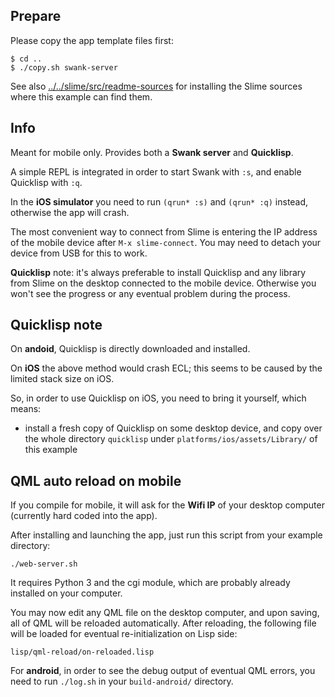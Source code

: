 
Prepare
-------

Please copy the app template files first:
```
$ cd ..
$ ./copy.sh swank-server
```

See also [../../slime/src/readme-sources](../../slime/src/readme-sources.md) for
installing the Slime sources where this example can find them.



Info
----

Meant for mobile only. Provides both a **Swank server** and **Quicklisp**.

A simple REPL is integrated in order to start Swank with `:s`, and enable
Quicklisp with `:q`.

In the **iOS simulator** you need to run `(qrun* :s)` and `(qrun* :q)` instead,
otherwise the app will crash.

The most convenient way to connect from Slime is entering the IP address of the
mobile device after `M-x slime-connect`. You may need to detach your device
from USB for this to work.

**Quicklisp** note: it's always preferable to install Quicklisp and any library
from Slime on the desktop connected to the mobile device. Otherwise you won't
see the progress or any eventual problem during the process.



Quicklisp note
--------------

On **andoid**, Quicklisp is directly downloaded and installed.

On **iOS** the above method would crash ECL; this seems to be caused by the
limited stack size on iOS.

So, in order to use Quicklisp on iOS, you need to bring it yourself, which
means:

* install a fresh copy of Quicklisp on some desktop device, and copy over the
  whole directory `quicklisp` under `platforms/ios/assets/Library/` of this
  example



QML auto reload on mobile
-------------------------

If you compile for mobile, it will ask for the **Wifi IP** of your desktop
computer (currently hard coded into the app).

After installing and launching the app, just run this script from your example
directory:
```
./web-server.sh
```
It requires Python 3 and the cgi module, which are probably already installed
on your computer.

You may now edit any QML file on the desktop computer, and upon saving, all of
QML will be reloaded automatically. After reloading, the following file will be
loaded for eventual re-initialization on Lisp side:
```
lisp/qml-reload/on-reloaded.lisp
```
For **android**, in order to see the debug output of eventual QML errors, you
need to run `./log.sh` in your `build-android/` directory.
